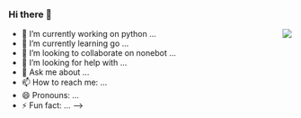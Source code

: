 ### Hi there 👋
<img align="right" src="https://github-readme-stats.vercel.app/api?username=synodriver&icon_color=CE1D2D&show_icons=true&theme=dark&text_color=718096&hide_title=true" />

- 🔭 I’m currently working on python ...
- 🌱 I’m currently learning go ...
- 👯 I’m looking to collaborate on nonebot ...
- 🤔 I’m looking for help with ...
- 💬 Ask me about ...
- 📫 How to reach me: ...
- 😄 Pronouns: ...
- ⚡ Fun fact: ...
-->
